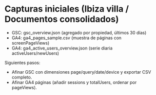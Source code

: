 ﻿# Capturas iniciales (Ibiza villa / Documentos consolidados)

- GSC: gsc_overview.json (agregado por propiedad, últimos 30 días)
- GA4: ga4_pages_sample.csv (muestra de páginas con screenPageViews)
- GA4: ga4_active_users_overview.json (serie diaria activeUsers/newUsers)

Siguientes pasos:
- Afinar GSC con dimensiones page/query/date/device y exportar CSV completo.
- Afinar GA4 páginas (añadir sessions y totalUsers, ordenar por pageViews).
